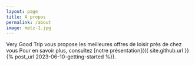 ```yaml
---
layout: page
title: A propos 
permalink: /about
image: metz-1.jpg
---
```


Very Good Trip vous propose les meilleures offres de loisir près de chez vous
Pour en savoir plus, consultez [notre présentation]({{ site.github.url }}{% post_url 2023-06-10-getting-started %}).
